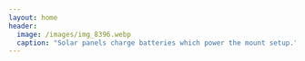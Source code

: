 ```yaml
---
layout: home
header:
  image: /images/img_8396.webp
  caption: "Solar panels charge batteries which power the mount setup."
---
```


